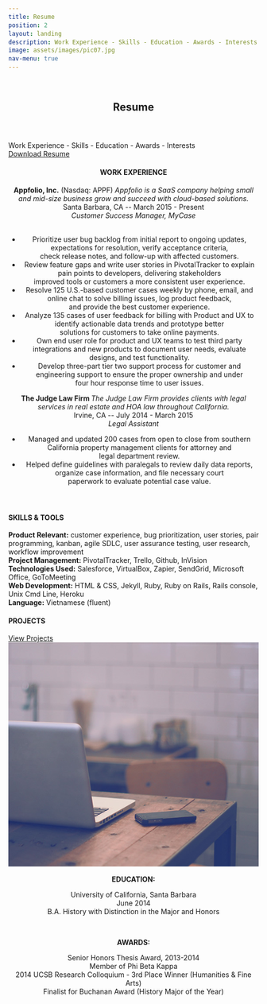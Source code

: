 ```yaml
---
title: Resume
position: 2
layout: landing
description: Work Experience - Skills - Education - Awards - Interests
image: assets/images/pic07.jpg
nav-menu: true
---
```


<section id="banner" class="style2">
  <div class="inner">
  <span class="image">
  <img src="{{ site.baseurl }}/%7B%7B%20page.image%20%7D%7D" alt="">
  </span>
<header class="major">

<h1>Resume</h1>

</header>
  <div class="content">

<p>
Work Experience - Skills - Education - Awards - Interests
<br />
<a href="assets/pdfs/Paul Pham, Resume 4-3-17.pdf">Download Resume</a>
</p>

  </div>
  </div>
</section>

<!-- div id="main"-->
  <!-- section id="one" -->
  <!-- div class="inner"><header class="major" -->

<!-- /header -->

<!-- /div>
  <p></p-->
<!-- /section -->
  <!--p>
</p-->
  <section id="two" class="spotlights">
  <section>
  <!--img src="assets/images/pic08.jpg" alt="" data-position="center center" -->

<div class="content">
  <div class="inner"><header class="major">


<h4><strong>WORK EXPERIENCE</strong></h4>

<strong>Appfolio, Inc.</strong> (Nasdaq: APPF) <em>Appfolio is a SaaS company helping small and mid-size business grow and succeed with cloud-based solutions.</em><br />
Santa Barbara, CA -- March 2015 - Present<br />
<em>Customer Success Manager, MyCase</em><br /><br />

<ul>
  <li>Prioritize user bug backlog from initial report to ongoing updates, expectations for resolution, verify acceptance criteria, <br /> check release notes, and follow-up with affected customers.</li>
  <li>Review feature gaps and write user stories in PivotalTracker to explain pain points to developers, delivering stakeholders
  <br /> improved tools or customers a more consistent user experience.</li>
  <li>Resolve 125 U.S.-based customer cases weekly by phone, email, and online chat to solve billing issues, log product feedback,
  <br /> and provide the best customer experience.</li>
  <li>Analyze 135 cases of user feedback for billing with Product and UX to identify actionable data trends and prototype better
  <br /> solutions for customers to take online payments.</li>
  <li>Own end user role for product and UX teams to test third party integrations and new products to document user needs, evaluate
  <br /> designs, and test functionality.</li>
  <li>Develop three-part tier two support process for customer and engineering support to ensure the proper ownership and under <br />
  four hour response time to user issues.</li>
</ul>

<strong>The Judge Law Firm </strong><em>The Judge Law Firm provides clients with legal services in real estate and HOA law throughout California.</em><br />
Irvine, CA -- July 2014 - March 2015<br />
<em>Legal Assistant</em><br />

<ul>
  <li>Managed and updated 200 cases from open to close from southern California property management clients for attorney and <br /> legal department review.</li>
  <li>Helped define guidelines with paralegals to review daily data reports, organize case information, and file necessary court
  <br /> paperwork to evaluate potential case value.</li>
</ul>

</header>

</div>
  <em></em>
</div></section>
  <em></em>
<section>
  <!-- em><img src="assets/images/pic09.jpg" alt="" data-position="top center"></em-->
  <div class="content">
  <em></em>
  <div class="inner">

<h4><strong>SKILLS & TOOLS</strong></h4>
<p>
<strong>Product Relevant:</strong> customer experience, bug prioritization, user stories, pair programming, kanban, agile SDLC, user assurance testing, user research, workflow improvement <br />
<strong>Project Management:</strong> PivotalTracker, Trello, Github, InVision<br />
<strong>Technologies Used:</strong> Salesforce, VirtualBox, Zapier, SendGrid, Microsoft Office, GoToMeeting<br />
<strong>Web Development:</strong> HTML & CSS, Jekyll, Ruby, Ruby on Rails, Rails console, Unix Cmd Line, Heroku<br />
<strong>Language:</strong> Vietnamese (fluent)
</p>

<h4><strong>PROJECTS</strong></h4>
<a href="/projects.html" class="button">View Projects</a><br />

</div>
</div>
</section>
  <section>
  <img src="assets/images/pic09.jpg" alt="" data-position="25% 25%">

<div class="content">
  <div class="inner"><header class="major">

  <strong>EDUCATION:</strong>

  <p>
  University of California, Santa Barbara              
  <br />
  June 2014
  <br />
  B.A. History with Distinction in the Major and Honors
  </p>
  <br />

  <strong>AWARDS:</strong>
  <p>
      Senior Honors Thesis Award, 2013-2014 <br />
      Member of Phi Beta Kappa <br />
      2014 UCSB Research Colloquium - 3rd Place Winner (Humanities & Fine Arts) <br />
      Finalist for Buchanan Award (History Major of the Year) <br />
  </p>
